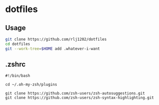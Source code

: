 # dotfiles

## Usage

```bash
git clone https://github.com/rlj1202/dotfiles
cd dotfiles
git --work-tree=$HOME add .whatever-i-want
```

## .zshrc

```shell
#!/bin/bash

cd ~/.oh-my-zsh/plugins

git clone https://github.com/zsh-users/zsh-autosuggestions.git
git clone https://github.com/zsh-users/zsh-syntax-highlighting.git
```

